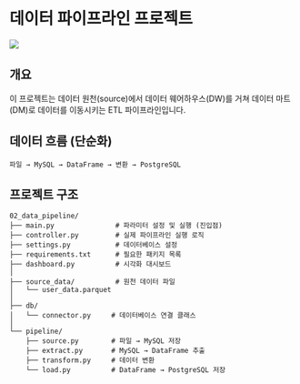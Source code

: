# 데이터 파이프라인 프로젝트
![](https://velog.velcdn.com/images/newnew_daddy/post/4637f3ad-2f16-4134-859a-8cf7e94d1346/image.png)

## 개요
이 프로젝트는 데이터 원천(source)에서 데이터 웨어하우스(DW)를 거쳐 데이터 마트(DM)로 데이터를 이동시키는 ETL 파이프라인입니다.

## 데이터 흐름 (단순화)
```
파일 → MySQL → DataFrame → 변환 → PostgreSQL
```

## 프로젝트 구조
```
02_data_pipeline/
├── main.py               # 파라미터 설정 및 실행 (진입점)
├── controller.py         # 실제 파이프라인 실행 로직
├── settings.py           # 데이터베이스 설정
├── requirements.txt      # 필요한 패키지 목록
├── dashboard.py          # 시각화 대시보드
│
├── source_data/          # 원천 데이터 파일
│   └── user_data.parquet
│
├── db/
│   └── connector.py     # 데이터베이스 연결 클래스
│
└── pipeline/
    ├── source.py        # 파일 → MySQL 저장
    ├── extract.py       # MySQL → DataFrame 추출
    ├── transform.py     # 데이터 변환
    └── load.py          # DataFrame → PostgreSQL 저장
```